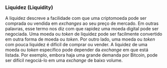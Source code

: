### Liquidez (Liquidity)

A liquidez descreve a facilidade com que uma criptomoeda pode ser comprada ou vendida em _exchanges_ ao seu preço de mercado. Em outras palavras, esse termo nos diz com que rapidez uma moeda digital pode ser negociada. Uma moeda ou _token_ de liquidez pode ser facilmente convertido em outra forma de moeda ou _token_. Por outro lado, uma moeda ou _token_ com pouca liquidez é difícil de comprar ou vender. A liquidez de uma moeda ou _token_ específico pode depender da _exchange_ em que está listada. Por exemplo, embora haja uma grande demanda por Bitcoin, pode ser difícil negociá-lo em uma _exchange_ de baixo volume.
